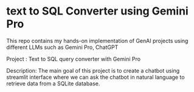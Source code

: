 # text to SQL Converter using Gemini Pro
This repo contains my hands-on implementation of GenAI projects using different LLMs such as Gemini Pro, ChatGPT


Project : Text to SQL query converter with Gemini Pro 

Description: The main goal of this project is to create a chatbot using streamlit interface where we can ask the chatbot in natural language to retrieve data 
from a SQLite database.
